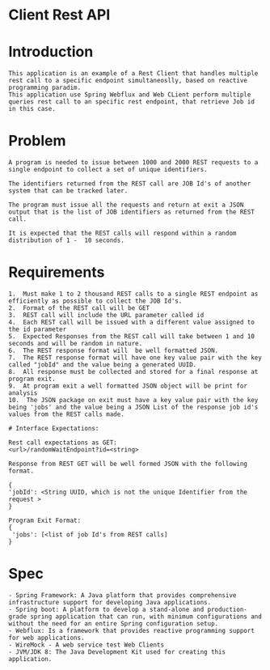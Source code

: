 # Client Rest  API

# Introduction
    This application is an example of a Rest Client that handles multiple rest call to a specific endpoint simultaneoslly, based on reactive programming paradim.
    This application use Spring Webflux and Web CLient perform multiple queries rest call to an specific rest endpoint, that retrieve Job id in this case.

# Problem
    
    A program is needed to issue between 1000 and 2000 REST requests to a single endpoint to collect a set of unique identifiers. 
    
    The identifiers returned from the REST call are JOB Id's of another system that can be tracked later. 
    
    The program must issue all the requests and return at exit a JSON output that is the list of JOB identifiers as returned from the REST call. 

    It is expected that the REST calls will respond within a random distribution of 1 -  10 seconds.    

# Requirements 
    
    1.  Must make 1 to 2 thousand REST calls to a single REST endpoint as efficiently as possible to collect the JOB Id's.
    2.  Format of the REST call will be GET
    3.  REST call will include the URL parameter called id
    4.  Each REST call will be issued with a different value assigned to the id parameter
    5.  Expected Responses from the REST call will take between 1 and 10 seconds and will be random in nature.
    6.  The REST response format will  be well formatted JSON.
    7.  The REST response format will have one key value pair with the key called "jobId" and the value being a generated UUID.
    8.  All response must be collected and stored for a final response at program exit.
    9.  At program exit a well formatted JSON object will be print for analysis
    10.  The JSON package on exit must have a key value pair with the key being 'jobs' and the value being a JSON List of the response job id's values from the REST calls made.
    
    # Interface Expectations:
    
    Rest call expectations as GET:
    <url>/randomWaitEndpoint?id=<string>
    
    Response from REST GET will be well formed JSON with the following format.
    
    {
    'jobId': <String UUID, which is not the unique Identifier from the request >
    }
    
    Program Exit Format:
    {
     'jobs': [<list of job Id's from REST calls]
    }
    
 # Spec
    - Spring Framework: A Java platform that provides comprehensive infrastructure support for developing Java applications.
    - Spring boot: A platform to develop a stand-alone and production-grade spring application that can run, with minimum configurations and without the need for an entire Spring configuration setup.
    - Webflux: Is a framework that provides reactive programming support for web applications.
    - WireMock - A web service test Web Clients
    - JVM/JDK 8: The Java Development Kit used for creating this application.	

